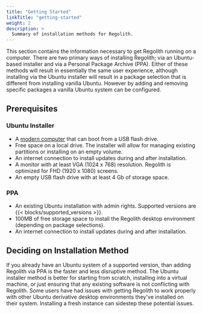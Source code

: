 ```yaml
---
title: "Getting Started"
linkTitle: "getting-started"
weight: 2
description: >
  Summary of installation methods for Regolith.
---
```


This section contains the information necessary to get Regolith running on a computer. There are two primary ways of installing Regolith; via an Ubuntu-based installer and via a Personal Package Archive (PPA). Either of these methods will result in essentially the same user experience, although installing via the Ubuntu installer will result in a package selection that is different from installing vanilla Ubuntu. However by adding and removing specific packages a vanilla Ubuntu system can be configured.

## Prerequisites

### Ubuntu Installer

- A [modern computer](https://help.ubuntu.com/community/Installation/SystemRequirements) that can boot from a USB flash drive.
- Free space on a local drive. The installer will allow for managing existing partitions or installing on an empty volume.
- An internet connection to install updates during and after installation.
- A monitor with at least VGA (1024 x 768) resolution. Regolith is optimized for FHD (1920 x 1080) screens.
- An empty USB flash drive with at least 4 Gb of storage space.

### PPA

- An existing Ubuntu installation with admin rights. Supported versions are {{< blocks/supported_versions >}}.
- 100MB of free storage space to install the Regolith desktop environment (depending on package selections).
- An internet connection to install updates during and after installation.

## Deciding on Installation Method

If you already have an Ubuntu system of a supported version, than adding Regolith via PPA is the faster and less disruptive method. The Ubuntu installer method is better for starting from scratch, installing into a virtual machine, or just ensuring that any existing software is not conflicting with Regolith. Some users have had issues with getting Regolith to work properly with other Ubuntu derivative desktop environments they've installed on their system. Installing a fresh instance can sidestep these potential issues.
